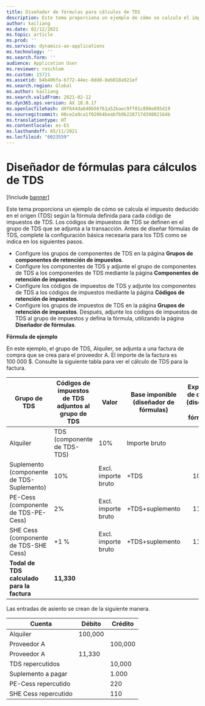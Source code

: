 ```yaml
---
title: Diseñador de fórmulas para cálculos de TDS
description: Este tema proporciona un ejemplo de cómo se calcula el impuesto deducido en el origen (TDS) según la fórmula definida para cada código de impuestos de TDS en el grupo de TDS que se adjunta a la transacción.
author: kailiang
ms.date: 02/12/2021
ms.topic: article
ms.prod: ''
ms.service: dynamics-ax-applications
ms.technology: ''
ms.search.form: ''
audience: Application User
ms.reviewer: roschlom
ms.custom: 15721
ms.assetid: b4b406fa-b772-44ec-8dd8-8eb818a921ef
ms.search.region: Global
ms.author: kailiang
ms.search.validFrom: 2021-02-12
ms.dyn365.ops.version: AX 10.0.17
ms.openlocfilehash: d0f644da640b56761a52baec9ff01c898e895d19
ms.sourcegitcommit: 08ce2a9ca1f02064beabfb9b228717d39882164b
ms.translationtype: HT
ms.contentlocale: es-ES
ms.lasthandoff: 05/11/2021
ms.locfileid: "6023559"
---
```

# <a name="formula-designer-for-tds-calculations"></a>Diseñador de fórmulas para cálculos de TDS

[!include [banner](../includes/banner.md)]

Este tema proporciona un ejemplo de cómo se calcula el impuesto deducido en el origen (TDS) según la fórmula definida para cada código de impuestos de TDS. Los códigos de impuestos de TDS se definen en el grupo de TDS que se adjunta a la transacción. Antes de diseñar fórmulas de TDS, complete la configuración básica necesaria para los TDS como se indica en los siguientes pasos. 

- Configure los grupos de componentes de TDS en la página **Grupos de componentes de retención de impuestos**. 
- Configure los componentes de TDS y adjunte el grupo de componentes de TDS a los componentes de TDS mediante la página **Componentes de retención de impuestos**. 
- Configure los códigos de impuestos de TDS y adjunte los componentes de TDS a los códigos de impuestos mediante la página **Códigos de retención de impuestos**. 
- Configure los grupos de impuestos de TDS en la página **Grupos de retención de impuestos**. Después, adjunte los códigos de impuestos de TDS al grupo de impuestos y defina la fórmula, utilizando la página **Diseñador de fórmulas**. 

**Fórmula de ejemplo**

En este ejemplo, el grupo de TDS, Alquiler, se adjunta a una factura de compra que se crea para el proveedor A. El importe de la factura es 100 000 $. Consulte la siguiente tabla para ver el cálculo de TDS para la factura.

| Grupo de TDS                                                   | Códigos de impuestos de TDS adjuntos al grupo de TDS | Valor              | Base imponible (diseñador de fórmulas) | Expresión de cálculo (diseñador de fórmulas) | Importe base | Importe de TDS calculado |
| ------------------------------------------------------------ | --------------------------------------- | ------------------ | --------------------------------- | :----------------------------------------: | ----------- | --------------------- |
| Alquiler                                                         | TDS (componente de TDS-TDS)                | 10%                | Importe bruto                      |                                            | 100,000      | 10,000                 |
| Suplemento (componente de TDS-Suplemento)                         | 10%                                     | Excl. importe bruto | +TDS                              |                   10000                    | 1.000        |                       |
| PE-Cess (componente de TDS-PE-Cess)                            | 2%                                      | Excl. importe bruto | +TDS+suplemento                    |                   11000                    | 220         |                       |
| SHE Cess (componente de TDS-SHE Cess)                          | +1 %                                      | Excl. importe bruto | +TDS+suplemento                    |                   11000                    | 110         |                       |
| **Todal** **de TDS** **calculado** **para** **la** **factura** | **11,330**                               |                    |                                   |                                            |             |                       |

Las entradas de asiento se crean de la siguiente manera.

| Cuenta           | Débito  | Crédito |
| ----------------- | ------ | ------ |
| Alquiler              | 100,000 |        |
| Proveedor A          |        | 100,000 |
| Proveedor A          | 11,330  |        |
| TDS repercutidos       |        | 10,000  |
| Suplemento a pagar |        | 1.000   |
| PE-Cess repercutido   |        | 220    |
| SHE Cess repercutido  |        | 110    |
